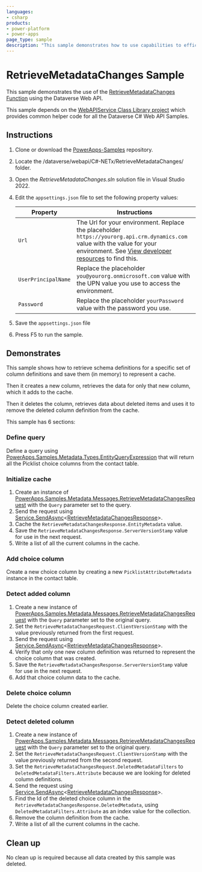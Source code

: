 ```yaml
---
languages:
- csharp
products:
- power-platform
- power-apps
page_type: sample
description: "This sample demonstrates how to use capabilities to efficiently query schema data and maintain a cache of the data as it changes over time."
---
```

# RetrieveMetadataChanges Sample

This sample demonstrates the use of the [RetrieveMetadataChanges Function](https://learn.microsoft.com/power-apps/developer/data-platform/webapi/reference/retrievemetadatachanges) using the Dataverse Web API.

This sample depends on the [WebAPIService Class Library project](https://learn.microsoft.com/power-apps/developer/data-platform/webapi/samples/webapiservice) which provides common helper code for all the Dataverse C# Web API Samples.

## Instructions

1. Clone or download the [PowerApps-Samples](https://github.com/microsoft/PowerApps-Samples) repository.

1. Locate the /dataverse/webapi/C#-NETx/RetrieveMetadataChanges/ folder.

1. Open the *RetrieveMetadataChanges.sln* solution file in Visual Studio 2022.

1. Edit the `appsettings.json` file to set the following property values:

   |Property|Instructions  |
   |---------|---------|
   |`Url`|The Url for your environment. Replace the placeholder `https://yourorg.api.crm.dynamics.com` value with the value for your environment. See [View developer resources](https://learn.microsoft.com/power-apps/developer/data-platform/view-download-developer-resources) to find this. |
   |`UserPrincipalName`|Replace the placeholder `you@yourorg.onmicrosoft.com` value with the UPN value you use to access the environment.|
   |`Password`|Replace the placeholder `yourPassword` value with the password you use.|

1. Save the `appsettings.json` file
1. Press F5 to run the sample.

## Demonstrates

This sample shows how to retrieve schema definitions for a specific set of column definitions and save them (in memory) to represent a cache. 

Then it creates a new column, retrieves the data for only that new column, which it adds to the cache.

Then it deletes the column, retrieves data about deleted items and uses it to remove the deleted column definition from the cache.

This sample has 6 sections:

### Define query

Define a query using [PowerApps.Samples.Metadata.Types.EntityQueryExpression](https://github.com/microsoft/PowerApps-Samples/blob/master/dataverse/webapi/C%23-NETx/WebAPIService/Metadata/Types/EntityQueryExpression.cs) that will return all the Picklist choice columns from the contact table.

### Initialize cache

1. Create an instance of [PowerApps.Samples.Metadata.Messages.RetrieveMetadataChangesRequest](https://github.com/microsoft/PowerApps-Samples/blob/master/dataverse/webapi/C%23-NETx/WebAPIService/Metadata/Messages/RetrieveMetadataChangesRequest.cs) with the `Query` parameter set to the query.
1. Send the request using [Service.SendAsync](https://github.com/microsoft/PowerApps-Samples/blob/d1762853517c2df1f9c33d5ecbae1fe36b71d496/dataverse/webapi/C%23-NETx/WebAPIService/Service.cs#L172)<[RetrieveMetadataChangesResponse](https://github.com/microsoft/PowerApps-Samples/blob/master/dataverse/webapi/C%23-NETx/WebAPIService/Metadata/Messages/RetrieveMetadataChangesResponse.cs)>.
1. Cache the `RetrieveMetadataChangesResponse.EntityMetadata` value.
1. Save the `RetrieveMetadataChangesResponse.ServerVersionStamp` value for use in the next request.
1. Write a list of all the current columns in the cache.

### Add choice column

Create a new choice column by creating a new `PicklistAttributeMetadata` instance in the contact table.

### Detect added column

1. Create a new instance of [PowerApps.Samples.Metadata.Messages.RetrieveMetadataChangesRequest](https://github.com/microsoft/PowerApps-Samples/blob/master/dataverse/webapi/C%23-NETx/WebAPIService/Metadata/Messages/RetrieveMetadataChangesRequest.cs) with the `Query` parameter set to the original query.
1. Set the `RetrieveMetadataChangesRequest.ClientVersionStamp` with the value previously returned from the first request.
1. Send the request using [Service.SendAsync](https://github.com/microsoft/PowerApps-Samples/blob/d1762853517c2df1f9c33d5ecbae1fe36b71d496/dataverse/webapi/C%23-NETx/WebAPIService/Service.cs#L172)<[RetrieveMetadataChangesResponse](https://github.com/microsoft/PowerApps-Samples/blob/master/dataverse/webapi/C%23-NETx/WebAPIService/Metadata/Messages/RetrieveMetadataChangesResponse.cs)>.
1. Verify that only one new column definition was returned to represent the choice column that was created.
1. Save the `RetrieveMetadataChangesResponse.ServerVersionStamp` value for use in the next request.
1. Add that choice column data to the cache.

### Delete choice column

Delete the choice column created earlier.

### Detect deleted column

1. Create a new instance of [PowerApps.Samples.Metadata.Messages.RetrieveMetadataChangesRequest](https://github.com/microsoft/PowerApps-Samples/blob/master/dataverse/webapi/C%23-NETx/WebAPIService/Metadata/Messages/RetrieveMetadataChangesRequest.cs) with the `Query` parameter set to the original query.
1. Set the `RetrieveMetadataChangesRequest.ClientVersionStamp` with the value previously returned from the second request.
1. Set the `RetrieveMetadataChangesRequest.DeletedMetadataFilters` to `DeletedMetadataFilters.Attribute` because we are looking for deleted column definitions.
1. Send the request using [Service.SendAsync](https://github.com/microsoft/PowerApps-Samples/blob/d1762853517c2df1f9c33d5ecbae1fe36b71d496/dataverse/webapi/C%23-NETx/WebAPIService/Service.cs#L172)<[RetrieveMetadataChangesResponse](https://github.com/microsoft/PowerApps-Samples/blob/master/dataverse/webapi/C%23-NETx/WebAPIService/Metadata/Messages/RetrieveMetadataChangesResponse.cs)>.
1. Find the Id of the deleted choice column in the `RetrieveMetadataChangesResponse.DeletedMetadata`, using `DeletedMetadataFilters.Attribute` as an index value for the collection.
1. Remove the column definition from the cache.
1. Write a list of all the current columns in the cache.

## Clean up

No clean up is required because all data created by this sample was deleted.


